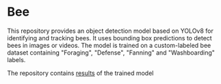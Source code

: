 # Bee

This repository provides an object detection model based on YOLOv8 for identifying and tracking bees. It uses bounding box predictions to detect bees in images or videos. The model is trained on a custom-labeled bee dataset containing "Foraging", "Defense", "Fanning" and "Washboarding" labels.

The repository contains [results](yolov8-lstm) of the trained model
